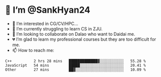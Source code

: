 # 👋 I’m @SankHyan24

- 👀 I’m interested in CG/CV/HPC...
- 🌱 I’m currently struggling to learn CS in ZJU.
- 💞️ I’m looking to collaborate on Dalao who want to Daidai me.
- 💔 I’m glad to learn my professional courses but they are too difficult for me.
- 📫 How to reach me:


<!---
SankHyan24/SankHyan24 is a ✨ special ✨ repository because its `README.md` (this file) appears on your GitHub profile.
You can click the Preview link to take a look at your changes.
--->
<!--START_SECTION:waka-->

```text
C++          2 hrs 28 mins   █████████████▓░░░░░░░░░░░   55.28 %
JavaScript   54 mins         █████░░░░░░░░░░░░░░░░░░░░   20.41 %
Other        27 mins         ██▓░░░░░░░░░░░░░░░░░░░░░░   10.09 %
```

<!--END_SECTION:waka-->
